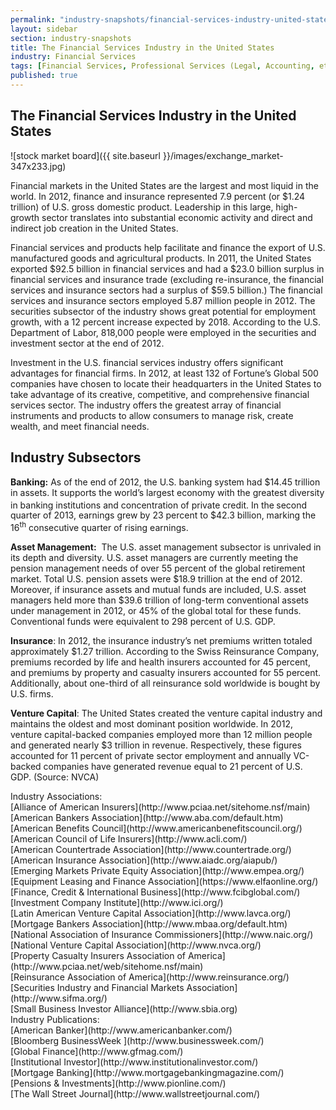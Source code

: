 ```yaml
---
permalink: "industry-snapshots/financial-services-industry-united-states.html"
layout: sidebar
section: industry-snapshots
title: The Financial Services Industry in the United States
industry: Financial Services
tags: [Financial Services, Professional Services (Legal, Accounting, etc.)]
published: true
---
```


## The Financial Services Industry in the United States

<span class="imgright">![stock market board]({{ site.baseurl }}/images/exchange_market-347x233.jpg)</span>

Financial markets in the United States are the largest
and most liquid in the world. In 2012, finance and insurance represented 7.9
percent (or $1.24 trillion) of&nbsp;U.S. gross domestic product. Leadership in
this large, high-growth sector translates into substantial economic activity
and direct and indirect job creation in the United States.&nbsp; 

Financial services and products help facilitate and
finance the export of U.S. manufactured goods and agricultural products. In
2011, the United States exported $92.5 billion in financial services and
had&nbsp;a $23.0 billion surplus in financial services and insurance trade
(excluding re-insurance, the financial services and insurance sectors had a
surplus of $59.5 billion.) The financial services and insurance sectors employed
5.87 million people in 2012. The securities subsector of the industry shows
great potential for employment growth, with a 12 percent increase expected by
2018. According to the U.S. Department of Labor, 818,000 people were employed
in the securities and investment sector at the end of 2012.

Investment in the U.S. financial services industry offers
significant advantages for financial firms. In 2012, at least 132 of Fortune’s
Global 500 companies have chosen to locate their headquarters in the United States
to take advantage of its creative, competitive, and comprehensive financial
services sector. The industry offers the greatest array of financial
instruments and products to allow consumers to manage risk, create wealth, and
meet financial needs.&nbsp;

## **Industry Subsectors**

**Banking:** As of the end of
2012, the U.S. banking system had $14.45 trillion in assets. It supports the
world’s largest economy with the greatest diversity in banking institutions and
concentration of private credit. In the<sup> </sup>second quarter of 2013,
earnings grew by 23 percent to $42.3 billion, marking the 16<sup>th</sup>
consecutive quarter of rising earnings.

**Asset
Management:**&nbsp; The U.S. asset management subsector is
unrivaled in its depth and diversity. U.S. asset managers are currently meeting
the pension management needs of over 55 percent of the global retirement
market. Total U.S. pension assets were $18.9 trillion at the end of 2012.
Moreover, if insurance assets and mutual funds are included, U.S. asset
managers held more than $39.6 trillion of long-term conventional assets under
management in 2012, or 45% of the global total for these funds.&nbsp;
Conventional funds were equivalent to 298 percent of U.S. GDP.

**Insurance**: In 2012, the
insurance industry’s net premiums written totaled approximately $1.27 trillion.
According to the Swiss Reinsurance Company, premiums recorded by life and
health insurers accounted for 45 percent, and premiums by property and casualty
insurers accounted for 55 percent.&nbsp; Additionally, about one-third of all
reinsurance sold worldwide is bought by U.S. firms.

**Venture Capital**: The United
States created the venture capital industry and maintains the oldest and most
dominant position worldwide. In 2012, venture capital-backed companies employed
more than 12 million people and generated nearly $3 trillion in revenue.
Respectively, these figures accounted for 11 percent of private sector
employment and annually VC-backed companies have generated revenue equal to 21
percent of U.S. GDP. (Source: NVCA)

<span class="field field-type-link field-field-industry-assoications">
      <span class="field-label">Industry Associations:&nbsp;</span><br>
    <span class="field-items">
            <span class="field-item odd">
                    [Alliance of American Insurers](http://www.pciaa.net/sitehome.nsf/main)        </span><br>
              <span class="field-item even">
                    [American Bankers Association](http://www.aba.com/default.htm)        </span><br>
              <span class="field-item odd">
                    [American Benefits Council](http://www.americanbenefitscouncil.org/)        </span><br>
              <span class="field-item even">
                    [American Council of Life Insurers](http://www.acli.com/)        </span><br>
              <span class="field-item odd">
                    [American Countertrade Association](http://www.countertrade.org/)        </span><br>
              <span class="field-item even">
                    [American Insurance Association](http://www.aiadc.org/aiapub/)        </span><br>
              <span class="field-item odd">
                    [Emerging Markets Private Equity Association](http://www.empea.org/)        </span><br>
              <span class="field-item even">
                    [Equipment Leasing and Finance Association](https://www.elfaonline.org/)        </span><br>
              <span class="field-item odd">
                    [Finance, Credit &amp; International Business](http://www.fcibglobal.com/)        </span><br>
              <span class="field-item even">
                    [Investment Company Institute](http://www.ici.org/)        </span><br>
              <span class="field-item odd">
                    [Latin American Venture Capital Association](http://www.lavca.org/)        </span><br>
              <span class="field-item even">
                    [Mortgage Bankers Association](http://www.mbaa.org/default.htm)        </span><br>
              <span class="field-item odd">
                    [National Association of Insurance Commissioners](http://www.naic.org/)        </span><br>
              <span class="field-item even">
                    [National Venture Capital Association](http://www.nvca.org/)        </span><br>
              <span class="field-item odd">
                    [Property Casualty Insurers Association of America](http://www.pciaa.net/web/sitehome.nsf/main)        </span><br>
              <span class="field-item even">
                    [Reinsurance Association of America](http://www.reinsurance.org/)        </span><br>
              <span class="field-item odd">
                    [Securities Industry and Financial Markets Association](http://www.sifma.org/)        </span><br>
              <span class="field-item even">
                    [Small Business Investor Alliance](http://www.sbia.org)        </span><br>
        </span>
</span>
<span class="field field-type-link field-field-industry-publications">
      <span class="field-label">Industry Publications:&nbsp;</span><br>
    <span class="field-items">
            <span class="field-item odd">
                    [American Banker](http://www.americanbanker.com/)        </span><br>
              <span class="field-item even">
                    [Bloomberg BusinessWeek ](http://www.businessweek.com/)        </span><br>
              <span class="field-item odd">
                    [Global Finance](http://www.gfmag.com/)        </span><br>
              <span class="field-item even">
                    [Institutional Investor](http://www.institutionalinvestor.com/)        </span><br>
              <span class="field-item odd">
                    [Mortgage Banking](http://www.mortgagebankingmagazine.com/)        </span><br>
              <span class="field-item even">
                    [Pensions &amp; Investments](http://www.pionline.com/)        </span><br>
              <span class="field-item odd">
                    [The Wall Street Journal](http://www.wallstreetjournal.com/)        </span><br>
        </span>
</span><br>

